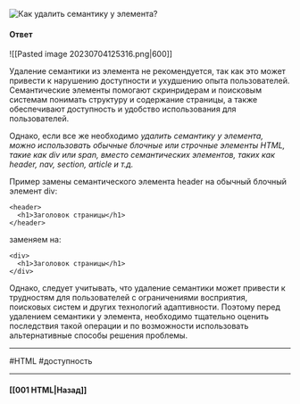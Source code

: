 ![Как удалить семантику у элемента?](https://youtu.be/hL5yFo9Pms4?t=725)


#### Ответ

![[Pasted image 20230704125316.png|600]]

Удаление семантики из элемента не рекомендуется, так как это может привести к нарушению доступности и ухудшению опыта пользователей. Семантические элементы помогают скринридерам и поисковым системам понимать структуру и содержание страницы, а также обеспечивают доступность и удобство использования для пользователей.

Однако, если все же необходимо *удалить семантику у элемента, можно использовать обычные блочные или строчные элементы HTML, такие как div или span, вместо семантических элементов, таких как header, nav, section, article и т.д.*

Пример замены семантического элемента header на обычный блочный элемент div:

```
<header>
  <h1>Заголовок страницы</h1>
</header>
```

заменяем на:

```
<div>
  <h1>Заголовок страницы</h1>
</div>
```

Однако, следует учитывать, что удаление семантики может привести к трудностям для пользователей с ограничениями восприятия, поисковых систем и других технологий адаптивности. Поэтому перед удалением семантики у элемента, необходимо тщательно оценить последствия такой операции и по возможности использовать альтернативные способы решения проблемы.

___
#HTML #доступность 

___

#### [[001 HTML|Назад]]
